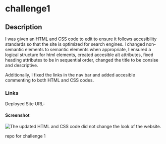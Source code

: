 # challenge1

## Description

I was given an HTML and CSS code to edit to ensure it follows accesibility standards so that the site is optimized for search engines. I changed non-semantic elements to semantic elements when appropriate, I ensured a logical structure for html elements, created accesible alt attributes, fixed heading attributes to be in sequential order, changed the title to be consise and descriptive.

Additionally, I fixed the links in the nav bar and added accesible commenting to both HTML and CSS codes. 

### Links

Deployed Site URL: 

#### Screenshot

![The updated HTML and CSS code did not change the look of the website.](./assets/images/website-with-fixed-code.png)

repo for challenge 1

